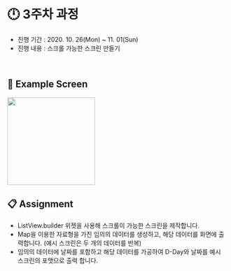 # :clock12: 3주차 과정

- 진행 기간 : 2020. 10. 26(Mon) ~ 11. 01(Sun)
- 진행 내용 : 스크롤 가능한 스크린 만들기


<br>


## :iphone: Example Screen
<img width = "200" src = "https://user-images.githubusercontent.com/55150540/97185761-cd0b0a80-17e3-11eb-8eda-898a81ca87c5.gif">

<br>

## :clipboard: Assignment
- ListView.builder 위젯을 사용해 스크롤이 가능한 스크린을 제작합니다.
- Map을 이용한 자료형을 가진 임의의 데이터를 생성하고, 해당 데이터를 화면에 출력합니다. (예시 스크린은 두 개의 데이터를 반복) 
- 임의의 데이터에 날짜를 포함하고 해당 데이터를 가공하여 D-Day와 날짜를 예시 스크린의 포맷으로 출력 합니다. 
